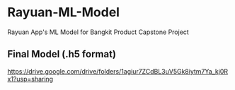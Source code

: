 # Rayuan-ML-Model
Rayuan App's ML Model for Bangkit Product Capstone Project

Final Model (.h5 format)
----------
https://drive.google.com/drive/folders/1agiur7ZCdBL3uV5Gk8iytm7Ya_kj0Rx1?usp=sharing
